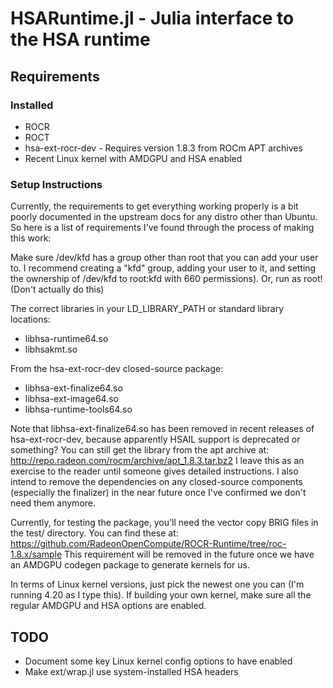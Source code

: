 # HSARuntime.jl - Julia interface to the HSA runtime

## Requirements

### Installed
* ROCR
* ROCT
* hsa-ext-rocr-dev - Requires version 1.8.3 from ROCm APT archives
* Recent Linux kernel with AMDGPU and HSA enabled

### Setup Instructions
Currently, the requirements to get everything working properly is a bit poorly
documented in the upstream docs for any distro other than Ubuntu.  So here is
a list of requirements I've found through the process of making this work:

Make sure /dev/kfd has a group other than root that you can add your user to.
I recommend creating a "kfd" group, adding your user to it, and setting the
ownership of /dev/kfd to root:kfd with 660 permissions).  Or, run as root!
(Don't actually do this)

The correct libraries in your LD_LIBRARY_PATH or standard library locations:
* libhsa-runtime64.so
* libhsakmt.so

From the hsa-ext-rocr-dev closed-source package:
* libhsa-ext-finalize64.so
* libhsa-ext-image64.so
* libhsa-runtime-tools64.so

Note that libhsa-ext-finalize64.so has been removed in recent releases of
hsa-ext-rocr-dev, because apparently HSAIL support is deprecated or something?
You can still get the library from the apt archive at:
http://repo.radeon.com/rocm/archive/apt_1.8.3.tar.bz2
I leave this as an exercise to the reader until someone gives detailed
instructions. I also intend to remove the dependencies on any closed-source
components (especially the finalizer) in the near future once I've confirmed
we don't need them anymore.

Currently, for testing the package, you'll need the vector copy BRIG files in
the test/ directory. You can find these at:
https://github.com/RadeonOpenCompute/ROCR-Runtime/tree/roc-1.8.x/sample
This requirement will be removed in the future once we have an AMDGPU codegen
package to generate kernels for us.

In terms of Linux kernel versions, just pick the newest one you can (I'm
running 4.20 as I type this). If building your own kernel, make sure all the
regular AMDGPU and HSA options are enabled.

## TODO
* Document some key Linux kernel config options to have enabled
* Make ext/wrap.jl use system-installed HSA headers

